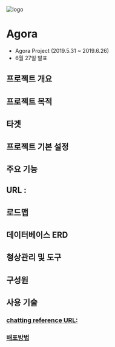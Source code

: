 ![logo](https://user-images.githubusercontent.com/48499094/74587626-91a32400-5038-11ea-993d-8e8740f5654d.png)

# Agora 

* Agora Project (2019.5.31 ~ 2019.6.26)
* 6월 27일 발표

### 

## 프로젝트 개요



## 프로젝트 목적



## 타겟



## 프로젝트 기본 설정



## 주요 기능



## URL : 



## 로드맵



## 데이터베이스 ERD



## 형상관리 및 도구



## 구성원



## 사용 기술







### [chatting reference URL:](https://channels.readthedocs.io/en/latest/tutorial/part_1.html)

### [배포방법](https://github.com/GiSeok-Hong/TIL/blob/master/django/markdown/2019.06.26%20-%20Django%20App%20%20%EC%9B%B9%20%EB%B0%B0%ED%8F%AC.md)

